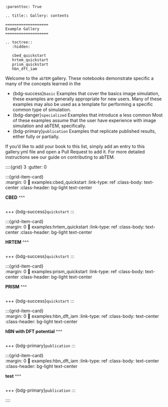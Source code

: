 ```{eval-rst}
:parenttoc: True

.. title:: Gallery: contents

===================
Example Gallery
===================

.. toctree::
   :hidden:

   cbed_quickstart
   hrtem_quickstart
   prism_quickstart
   hbn_dft_iam

```

Welcome to the `abTEM` gallery. These notebooks demonstrate specific a many of the concepts learned in the

* {bdg-success}`basic` Examples that cover the basics image simulation, these examples are generally appropriate for new
  users. Many of these examples may also be used as a template for performing a specific common type of simulation.
* {bdg-danger}`specialized` Examples that introduce a less common  Most of these examples assume that the user have
  experience with image simulation and abTEM, specifically.
* {bdg-primary}`publication` Examples that replicate published results, either fully or partially.

If you’d like to add your book to this list, simply add an entry to this gallery.yml file and open a Pull Request to add
it. For more detailed instructions see our guide on contributing to abTEM.

::::{grid} 3
:gutter: 0

:::{grid-item-card}  
:margin: 0
:link: examples:cbed_quickstart
:link-type: ref
:class-body: text-center
:class-header: bg-light text-center

**CBED**
^^^

```{glue:} cbed_quickstart
```

+++
{bdg-success}`quickstart`
:::

:::{grid-item-card}  
:margin: 0
:link: examples:hrtem_quickstart
:link-type: ref
:class-body: text-center
:class-header: bg-light text-center

**HRTEM**
^^^

```{glue:} hrtem_quickstart
```

+++
{bdg-success}`quickstart`
:::

:::{grid-item-card}  
:margin: 0
:link: examples:prism_quickstart
:link-type: ref
:class-body: text-center
:class-header: bg-light text-center



**PRISM**
^^^

```{glue:} prism_quickstart
```

+++
{bdg-success}`quickstart`
:::

:::{grid-item-card}  
:margin: 0
:link: examples:hbn_dft_iam
:link-type: ref
:class-body: text-center
:class-header: bg-light text-center

**hBN with DFT potential**
^^^

```{glue:} hbn_dft_iam
```

+++
{bdg-primary}`publication`
:::

:::{grid-item-card}  
:margin: 0
:link: examples:hbn_dft_iam
:link-type: ref
:class-body: text-center
:class-header: bg-light text-center


**test**
^^^

```{glue:} prism_quickstart
```

+++
{bdg-primary}`publication`
:::

::::
